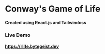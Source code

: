 # Conway's Game of Life
#### Created using React.js and Tailwindcss

### Live Demo
#### https://rlife.bytegeist.dev
